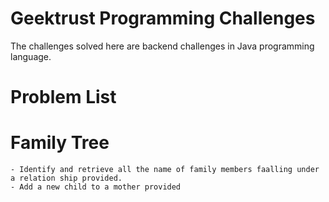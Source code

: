 # Geektrust Programming Challenges
The challenges solved here are backend challenges in Java programming language.

# Problem List
  # Family Tree
    - Identify and retrieve all the name of family members faalling under a relation ship provided.
    - Add a new child to a mother provided
